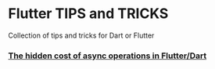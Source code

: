 # Flutter TIPS and TRICKS
Collection of tips and tricks for Dart or Flutter

### [The hidden cost of async operations in Flutter/Dart](the_hidden_cost_of_async.md)
